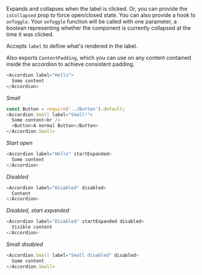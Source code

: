 Expands and collapses when the label is clicked. Or, you can provide the `isCollapsed` prop to force open/closed state. You can also provide a hook to `onToggle`. Your `onToggle` function will be called with one parameter, a boolean representing whether the component is currently collapsed at the time it was clicked.

Accepts `label` to define what's rendered in the label.

Also exports `ContentPadding`, which you can use on any content contained inside the accordion to achieve consistent padding.
```javascript
<Accordion label="Hello">
  Some content
</Accordion>
```

_Small_

```javascript
const Button = require('../Button').default;
<Accordion.Small label="Small!">
  Some content<br />
  <Button>A normal Button</Button>
</Accordion.Small>
```

_Start open_
```javascript
<Accordion label="Hello" startExpanded>
  Some content
</Accordion>
```

_Disabled_
```javascript
<Accordion label="Disabled" disabled>
  Content
</Accordion>
```

_Disabled, start expanded_
```javascript
<Accordion label="Disabled" startExpanded disabled>
  Visible content
</Accordion>
```

_Small disabled_
```javascript
<Accordion.Small label="Small disabled" disabled>
  Some content
</Accordion.Small>
```
